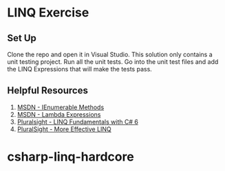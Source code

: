 LINQ Exercise
==============

## Set Up

Clone the repo and open it in Visual Studio. This solution only contains a unit testing project. Run all the unit tests. Go into the unit test files and add the LINQ Expressions that will make the tests pass.

## Helpful Resources
1. [MSDN - IEnumerable<T> Methods](https://msdn.microsoft.com/en-us/library/ckzcawb8(v=vs.110).aspx)
2. [MSDN - Lambda Expressions](https://msdn.microsoft.com/en-us/library/bb397687.aspx)
3. [Pluralsight - LINQ Fundamentals with C# 6](https://www.pluralsight.com/courses/linq-fundamentals-csharp-6)
4. [PluralSight - More Effective LINQ](https://www.pluralsight.com/courses/linq-more-effective)
# csharp-linq-hardcore
